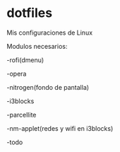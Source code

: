 # dotfiles
Mis configuraciones de Linux

Modulos necesarios:

-rofi(dmenu)

-opera

-nitrogen(fondo de pantalla)

-i3blocks

-parcellite

-nm-applet(redes y wifi en i3blocks)

-todo

